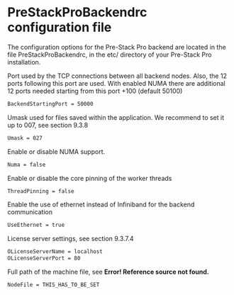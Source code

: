 # PreStackProBackendrc configuration file

The configuration options for the Pre-Stack Pro backend are located in the file PreStackProBackendrc, in the etc/ directory of your Pre-Stack Pro installation.

Port used by the TCP connections between all backend nodes. Also, the 12 ports following this port are used. With enabled NUMA there are additional 12 ports needed starting from this port +100 \(default 50100\)

```bash
BackendStartingPort = 50000
```

Umask used for files saved within the application. We recommend to set it up to 007, see section 9.3.8

```bash
Umask = 027
```

Enable or disable NUMA support.

```bash
Numa = false
```

Enable or disable the core pinning of the worker threads

```bash
ThreadPinning = false
```

Enable the use of ethernet instead of Infiniband for the backend communication

```bash
UseEthernet = true
```

License server settings, see section 9.3.7.4

```bash
OLicenseServerName = localhost
OLicenseServerPort = 80
```

Full path of the machine file, see **Error! Reference source not found.**

```bash
NodeFile = THIS_HAS_TO_BE_SET
```

